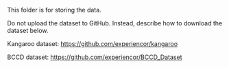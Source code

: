 This folder is for storing the data.

Do not upload the dataset to GitHub. 
Instead, describe how to download the dataset below.

Kangaroo dataset:
https://github.com/experiencor/kangaroo

BCCD dataset:
https://github.com/experiencor/BCCD_Dataset
